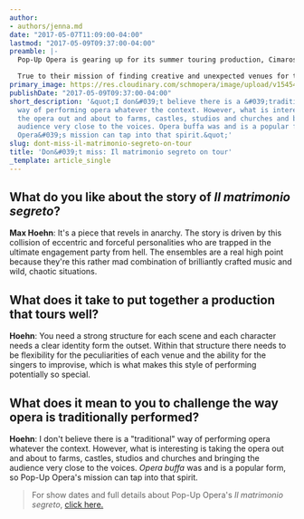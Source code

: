 ```yaml
---
author:
- authors/jenna.md
date: "2017-05-07T11:09:00-04:00"
lastmod: "2017-05-09T09:37:00-04:00"
preamble: |-
  Pop-Up Opera is gearing up for its summer touring production, Cimarosa's popular and peppey [*Il matrimonio segreto*](http://popupopera.co.uk/whats-on/current/Cimarosas-Il-Matrimonio_Segreto/) (*The Secret Marriage*). The opera buffa had a stellar premiere in 1792 in Vienna, and less than 10 years later it had seen over 70 performances across Europe.

  True to their mission of finding creative and unexpected venues for their work, Pop-Up Opera's production tours England from [**May 18-July 30**](http://popupopera.co.uk/whats-on/current/Cimarosas-Il-Matrimonio_Segreto/), including several stops in London. We spoke with Max Hoehn, director of *Il matrimonio segreto*, about this story of an "ultimate engagement party from hell".
primary_image: https://res.cloudinary.com/schmopera/image/upload/v1545409169/media/webhook-uploads/1494170485231/Pop-Up-Opera-Summer-2017.jpg.jpg
publishDate: "2017-05-09T09:37:00-04:00"
short_description: '&quot;I don&#039;t believe there is a &#039;traditional&#039;
  way of performing opera whatever the context. However, what is interesting is taking
  the opera out and about to farms, castles, studios and churches and bringing the
  audience very close to the voices. Opera buffa was and is a popular form, so Pop-Up
  Opera&#039;s mission can tap into that spirit.&quot;'
slug: dont-miss-il-matrimonio-segreto-on-tour
title: 'Don&#039;t miss: Il matrimonio segreto on tour'
_template: article_single
---
```


## What do you like about the story of *Il matrimonio segreto*?

**Max Hoehn**: It's a piece that revels in anarchy. The story is driven by this collision of eccentric and forceful personalities who are trapped in the ultimate engagement party from hell. The ensembles are a real high point because they're this rather mad combination of brilliantly crafted music and wild, chaotic situations. 

## What does it take to put together a production that tours well?

**Hoehn**: You need a strong structure for each scene and each character needs a clear identity form the outset. Within that structure there needs to be flexibility for the peculiarities of each venue and the ability for the singers to improvise, which is what makes this style of performing potentially so special.

## What does it mean to you to challenge the way opera is traditionally performed?

**Hoehn**: I don't believe there is a "traditional" way of performing opera whatever the context. However, what is interesting is taking the opera out and about to farms, castles, studios and churches and bringing the audience very close to the voices. *Opera buffa* was and is a popular form, so Pop-Up Opera's mission can tap into that spirit.

>For show dates and full details about Pop-Up Opera's *Il matrimonio segreto*, [click here.](http://popupopera.co.uk/whats-on/current/Cimarosas-Il-Matrimonio_Segreto/)
